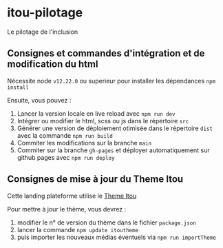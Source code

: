 # itou-pilotage

Le pilotage de l'inclusion

## Consignes et commandes d'intégration et de modification du html

Nécessite node `v12.22.0` ou superieur pour installer les dépendances `npm install`

Ensuite, vous pouvez :
1. Lancer la version locale en live reload avec `npm run dev`
2. Intégrer ou modifier le html, scss ou js dans le répertoire `src`
3. Générer une version de déploiement otimisée dans le répertoire `dist` avec la commande `npm run build`
4. Commiter les modifications sur la branche `main`
5. Commiter sur la branche `gh-pages` et déployer automatiquement sur github pages avec `npm run deploy`


## Consignes de mise à jour du Theme Itou

Cette landing plateforme utilise le [Theme Itou](https://github.com/betagouv/itou-theme)

Pour mettre à jour le thème, vous devrez :
1. modifier le n° de version du thème dans le fichier `package.json`
2. lancer la commande `npm update itoutheme`
3. puis importer les nouveaux médias éventuels via `npm run importTheme`
